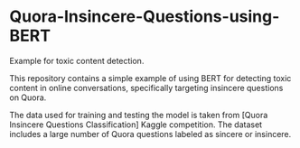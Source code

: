 # Quora-Insincere-Questions-using-BERT
Example for toxic content detection.

This repository contains a simple example of using BERT for detecting toxic content in online conversations, specifically targeting insincere questions on Quora.

The data used for training and testing the model is taken from [Quora Insincere Questions Classification] Kaggle competition. The dataset includes a large number of Quora questions labeled as sincere or insincere.
